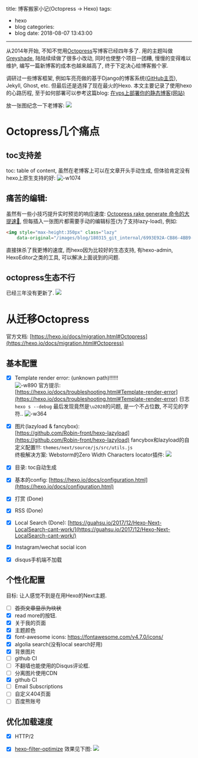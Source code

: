title: 博客搬家小记(Octopress → Hexo)
tags:
  - hexo
  - blog
categories:
  - blog
date: 2018-08-07 13:43:00
---

从2014年开始, 不知不觉用[Octopress](http://octopress.org/)写博客已经四年多了. 用的主题叫做[Greyshade](https://shashankmehta.in/archive/2012/greyshade.html), 陆陆续续做了很多小改动, 同时也使整个项目一团糟, 慢慢的变得难以维护, 编写一篇新博客的成本也越来越高了, 终于下定决心给博客搬个家. 

调研过一些博客框架, 例如车亮亮做的基于Django的博客系统([GitHub主页](https://github.com/liangliangyy/DjangoBlog)), Jekyll, Ghost, etc. 但最后还是选择了现在最火的Hexo. 本文主要记录了使用hexo的心路历程, 至于如何部署可以参考这篇blog: [在vps上部署你的静态博客(网站)
](/blog/20170729/octopress-nginx-vps/)   

<!--more-->

放一张图纪念一下老博客:
![](/images/blog/180807_octopress_to_hexo/old_blog.png)


# Octopress几个痛点
## toc支持差
toc: table of content, 虽然在老博客上可以在文章开头手动生成, 但体验肯定没有hexo上原生支持的好:
![-w1074](/images/blog/180807_octopress_to_hexo/15336334210310.jpg)


## 痛苦的编辑:
虽然有一些小技巧提升实时预览的响应速度: [Octopress rake generate 命令的大提速🚀](/blog/20170812/rake-trick-octopress/), 但每插入一张图片都需要手动的编辑标签(为了支持lazy-load), 例如: 
```html
<img style="max-height:350px" class="lazy" 
    data-original="/images/blog/180315_git_internal/6993E92A-CB86-4BB9-9063-F3134BDC94D3.png">
```
直接抹杀了我更博的速度, 而hexo因为比较好的生态支持, 有hexo-admin, HexoEditor之类的工具, 可以解决上面说到的问题.

## octopress生态不行
已经三年没有更新了.
![](/images/blog/180807_octopress_to_hexo/github_octopress.png)   


# 从迁移Octopress
官方文档: [https://hexo.io/docs/migration.html#Octopress](https://hexo.io/docs/migration.html#Octopress)

## 基本配置
- [x] Template render error: (unknown path)!!!!!!   
![-w890](/images/blog/180807_octopress_to_hexo/15336323445390.jpg)
官方提示: [https://hexo.io/docs/troubleshooting.html#Template-render-error](https://hexo.io/docs/troubleshooting.html#Template-render-error)
日志`hexo s --debug`
最后发现竟然是`\u2028`的问题, 是一个不占位数, 不可见的字符..
![-w364](/images/blog/180807_octopress_to_hexo/15336324014527.jpg)
- [x] 图片(lazyload & fancybox):    
[https://github.com/Robin-front/hexo-lazyload](https://github.com/Robin-front/hexo-lazyload)
fancybox和lazyload的自定义配置!!!: `themes/next/source/js/src/utils.js`   
终极解决方案: Webstorm的Zero Width Characters locator插件:
![](/images/blog/180807_octopress_to_hexo/15362478881336.jpg)

- [x] 目录: toc自动生成
- [x] 基本的config: [https://hexo.io/docs/configuration.html](https://hexo.io/docs/configuration.html)
- [x] 打赏 (Done)
- [x] RSS (Done)
- [x] Local Search (Done): [https://guahsu.io/2017/12/Hexo-Next-LocalSearch-cant-work/](https://guahsu.io/2017/12/Hexo-Next-LocalSearch-cant-work/)
- [x] Instagram/wechat social icon
- [x] disqus手机端不加载

## 个性化配置
目标: 让人感觉不到是在用Hexo的Next主题.
- [ ] ~~首页文章显示为块状~~
- [x] read more的按钮.
- [x] 关于我的页面
- [x] 主题颜色
- [x] font-awesome icons: https://fontawesome.com/v4.7.0/icons/
- [x] algolia search(没有local search好用)
- [x] 背景图片
- [ ] github CI
- [ ] 不翻墙也能使用的Disqus评论框.
- [ ] 分离图片使用CDN
- [x] github CI
- [ ] Email Subscriptions
- [ ] 自定义404页面
- [ ] 百度熊账号

## 优化加载速度
- [x] HTTP/2
- [x] [hexo-filter-optimize](https://github.com/theme-next/hexo-filter-optimize) 效果见下图:
![](/images/blog/180807_octopress_to_hexo/15362448125105.jpg)





